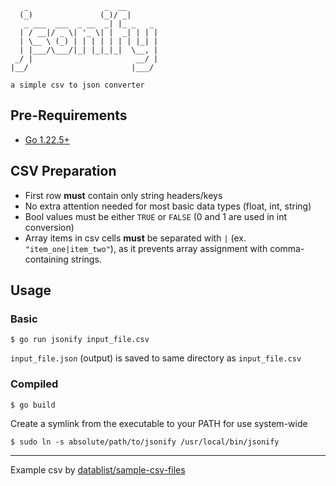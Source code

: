 ```
   _                 _  __       
  (_)               (_)/ _|      
   _ ___  ___  _ __  _| |_ _   _ 
  | / __|/ _ \| '_ \| |  _| | | |
  | \__ \ (_) | | | | | | | |_| |
  | |___/\___/|_| |_|_|_|  \__, |
 _/ |                       __/ |
|__/                       |___/ 

a simple csv to json converter
```

## Pre-Requirements
- [Go 1.22.5+](https://go.dev/doc/install)

## CSV Preparation
- First row **must** contain only string headers/keys
- No extra attention needed for most basic data types (float, int, string)
- Bool values must be either `TRUE` or `FALSE` (0 and 1 are used in int conversion)
- Array items in csv cells **must** be separated with `|` (ex. `"item_one|item_two"`), as it prevents array assignment with comma-containing strings.

## Usage
### Basic
```
$ go run jsonify input_file.csv
```
`input_file.json` (output) is saved to same directory as `input_file.csv`

### Compiled
```
$ go build
```
Create a symlink from the executable to your PATH for use system-wide
```
$ sudo ln -s absolute/path/to/jsonify /usr/local/bin/jsonify
```

---

Example csv by [datablist/sample-csv-files](https://github.com/datablist/sample-csv-files)
